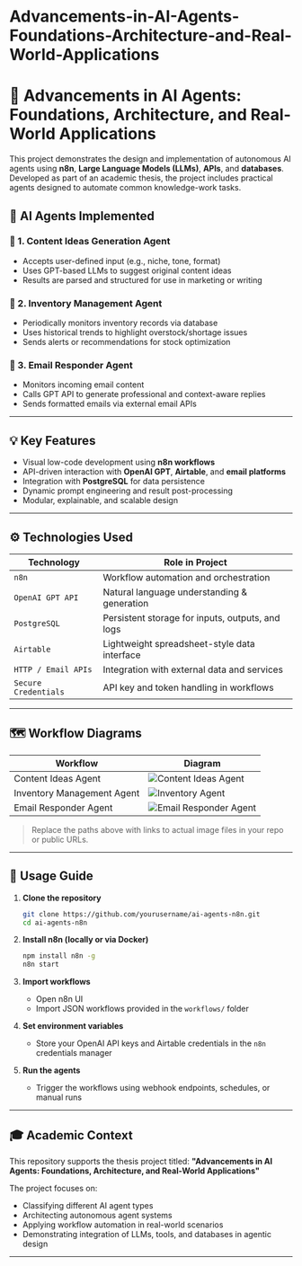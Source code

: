 # Advancements-in-AI-Agents-Foundations-Architecture-and-Real-World-Applications

# 🧠 Advancements in AI Agents: Foundations, Architecture, and Real-World Applications

This project demonstrates the design and implementation of autonomous AI agents using **n8n**, **Large Language Models (LLMs)**, **APIs**, and **databases**. Developed as part of an academic thesis, the project includes practical agents designed to automate common knowledge-work tasks.

## 🚀 AI Agents Implemented

### 🔹 1. Content Ideas Generation Agent
- Accepts user-defined input (e.g., niche, tone, format)
- Uses GPT-based LLMs to suggest original content ideas
- Results are parsed and structured for use in marketing or writing

### 🔹 2. Inventory Management Agent
- Periodically monitors inventory records via database
- Uses historical trends to highlight overstock/shortage issues
- Sends alerts or recommendations for stock optimization

### 🔹 3. Email Responder Agent
- Monitors incoming email content
- Calls GPT API to generate professional and context-aware replies
- Sends formatted emails via external email APIs

---

## 💡 Key Features

- Visual low-code development using **n8n workflows**
- API-driven interaction with **OpenAI GPT**, **Airtable**, and **email platforms**
- Integration with **PostgreSQL** for data persistence
- Dynamic prompt engineering and result post-processing
- Modular, explainable, and scalable design

---

## ⚙️ Technologies Used

| Technology              | Role in Project                                       |
|------------------------|-------------------------------------------------------|
| `n8n`                  | Workflow automation and orchestration                 |
| `OpenAI GPT API`       | Natural language understanding & generation           |
| `PostgreSQL`           | Persistent storage for inputs, outputs, and logs      |
| `Airtable`             | Lightweight spreadsheet-style data interface          |
| `HTTP / Email APIs`    | Integration with external data and services           |
| `Secure Credentials`   | API key and token handling in workflows               |

---

## 🗺️ Workflow Diagrams

| Workflow                          | Diagram |
|----------------------------------|---------|
| Content Ideas Agent              | ![Content Ideas Agent](path/to/content-agent.png) |
| Inventory Management Agent       | ![Inventory Agent](path/to/inventory-agent.png) |
| Email Responder Agent            | ![Email Responder Agent](path/to/email-agent.png) |

> Replace the paths above with links to actual image files in your repo or public URLs.

---

## 🧪 Usage Guide

1. **Clone the repository**
   ```bash
   git clone https://github.com/yourusername/ai-agents-n8n.git
   cd ai-agents-n8n

2. **Install n8n (locally or via Docker)**

   ```bash
   npm install n8n -g
   n8n start
   ```

3. **Import workflows**

   * Open n8n UI
   * Import JSON workflows provided in the `workflows/` folder

4. **Set environment variables**

   * Store your OpenAI API keys and Airtable credentials in the `n8n` credentials manager

5. **Run the agents**

   * Trigger the workflows using webhook endpoints, schedules, or manual runs

---

## 🎓 Academic Context

This repository supports the thesis project titled:
**"Advancements in AI Agents: Foundations, Architecture, and Real-World Applications"**

The project focuses on:

* Classifying different AI agent types
* Architecting autonomous agent systems
* Applying workflow automation in real-world scenarios
* Demonstrating integration of LLMs, tools, and databases in agentic design

---





